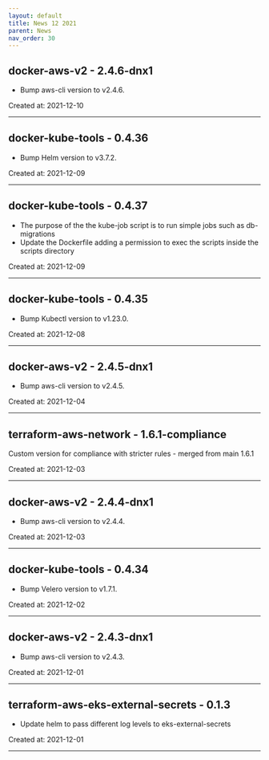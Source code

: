 ```yaml
---
layout: default
title: News 12 2021
parent: News
nav_order: 30
---
```




## docker-aws-v2 - 2.4.6-dnx1
- Bump aws-cli version to v2.4.6.

Created at: 2021-12-10

---


## docker-kube-tools - 0.4.36
- Bump Helm version to v3.7.2.

Created at: 2021-12-09

---


## docker-kube-tools - 0.4.37
- The purpose of the the kube-job script is to run simple jobs such as db-migrations
- Update the Dockerfile adding a permission to exec the scripts inside the scripts directory

Created at: 2021-12-09

---


## docker-kube-tools - 0.4.35
- Bump Kubectl version to v1.23.0.

Created at: 2021-12-08

---


## docker-aws-v2 - 2.4.5-dnx1
- Bump aws-cli version to v2.4.5.

Created at: 2021-12-04

---


## terraform-aws-network - 1.6.1-compliance
Custom version for compliance with stricter rules - merged from main 1.6.1

Created at: 2021-12-03

---


## docker-aws-v2 - 2.4.4-dnx1
- Bump aws-cli version to v2.4.4.

Created at: 2021-12-03

---


## docker-kube-tools - 0.4.34
- Bump Velero version to v1.7.1.

Created at: 2021-12-02

---


## docker-aws-v2 - 2.4.3-dnx1
- Bump aws-cli version to v2.4.3.

Created at: 2021-12-01

---


## terraform-aws-eks-external-secrets - 0.1.3
- Update helm to pass different log levels to eks-external-secrets

Created at: 2021-12-01

---

